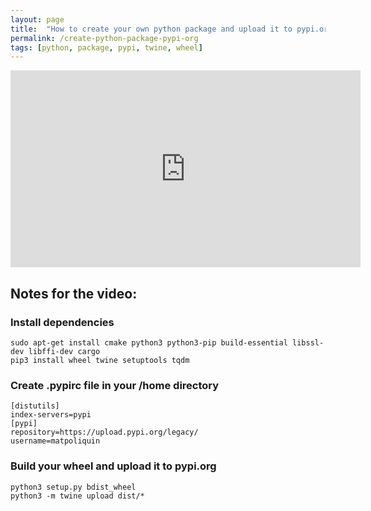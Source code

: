 ```yaml
---
layout: page
title:  "How to create your own python package and upload it to pypi.org"
permalink: /create-python-package-pypi-org
tags: [python, package, pypi, twine, wheel]
---
```


<iframe width="560" height="315" src="https://www.youtube.com/embed/Vsfy0zh20wE" title="YouTube video player" frameborder="0" allow="accelerometer; autoplay; clipboard-write; encrypted-media; gyroscope; picture-in-picture" allowfullscreen></iframe>

## Notes for the video:


### Install dependencies
```shell
sudo apt-get install cmake python3 python3-pip build-essential libssl-dev libffi-dev cargo
pip3 install wheel twine setuptools tqdm
```

### Create .pypirc file in your /home directory
```
[distutils] 
index-servers=pypi
[pypi] 
repository=https://upload.pypi.org/legacy/ 
username=matpoliquin
```


### Build your wheel and upload it to pypi.org
```shell
python3 setup.py bdist_wheel
python3 -m twine upload dist/*
```